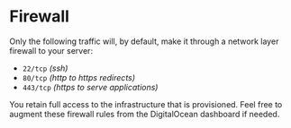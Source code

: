 # Firewall

Only the following traffic will, by default, make it through a network layer
firewall to your server:

- `22/tcp` *(ssh)*
- `80/tcp` *(http to https redirects)*
- `443/tcp` *(https to serve applications)*

You retain full access to the infrastructure that is provisioned. Feel free to
augment these firewall rules from the DigitalOcean dashboard if needed.
